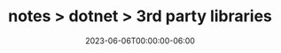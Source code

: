 ---
title: "notes > dotnet > 3rd party libraries"
date: "2023-06-06T00:00:00-06:00"
draft: false
---